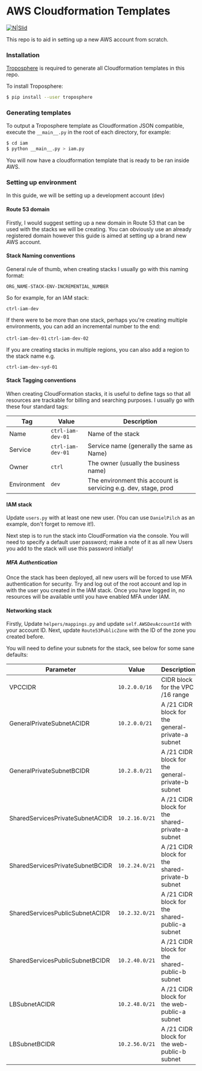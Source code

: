 # AWS Cloudformation Templates

[![N|Slid](https://avatars0.githubusercontent.com/u/19900777?s=400&v=4)](https://aws.amazon.com/cloudformation/)

This repo is to aid in setting up a new AWS account from scratch.

### Installation

[Troposphere](https://github.com/cloudtools/troposphere) is required to generate all Cloudformation templates in this repo. 

To install Troposphere:

```sh
$ pip install --user troposphere
```

### Generating templates

To output a Troposphere template as Cloudformation JSON compatible, execute the `__main__.py` in the root of each directory, for example:

```sh
$ cd iam 
$ python __main__.py > iam.py
```

You will now have a cloudformation template that is ready to be ran inside AWS.

### Setting up environment

In this guide, we will be setting up a development account (dev)

#### Route 53 domain

Firstly, I would suggest setting up a new domain in Route 53 that can be used with the stacks we will be creating. You can obviously use an already registered domain however this guide is aimed at setting up a brand new AWS account.

#### Stack Naming conventions

General rule of thumb, when creating stacks I usually go with this naming format:

`ORG_NAME-STACK-ENV-INCREMENTIAL_NUMBER`

So for example, for an IAM stack:

`ctrl-iam-dev`

If there were to be more than one stack, perhaps you're creating multiple environments, you can add an incremental number to the end:

`ctrl-iam-dev-01`
`ctrl-iam-dev-02`

If you are creating stacks in multiple regions, you can also add a region to the stack name e.g.

`ctrl-iam-dev-syd-01`

#### Stack Tagging conventions

When creating CloudFormation stacks, it is useful to define tags so that all resources are trackable for billing and searching purposes. I usually go with these four standard tags:

| Tag        | Value           | Description  |
| ------------- |-------------| -----|
| Name  | `ctrl-iam-dev-01` | Name of the stack |
| Service      | `ctrl-iam-dev-01`      |  Service name (generally the same as Name)|
| Owner | `ctrl`      | The owner (usually the business name) |
| Environment | `dev` | The environment this account is servicing e.g. dev, stage, prod |

#### IAM stack

Update `users.py` with at least one new user. (You can use `DanielPilch` as an example, don't forget to remove it!). 

Next step is to run the stack into CloudFormation via the console. You will need to specify a default user password; make a note of it as all new Users you add to the stack will use this password initially!

##### MFA Authentication
Once the stack has been deployed, all new users will be forced to use MFA authentication for security. Try and log out of the root account and lop in with the user you created in the IAM stack. Once you have logged in, no resources will be available until you have enabled MFA under IAM.

#### Networking stack

Firstly, Update `helpers/mappings.py` and update `self.AWSDevAccountId` with your account ID. Next, update `Route53PublicZone` with the ID of the zone you created before.

You will need to define your subnets for the stack, see below for some sane defaults:

| Parameter | Value | Description |
|-----------|-------|-------------|
| VPCCIDR | `10.2.0.0/16` | CIDR block for the VPC /16 range |
| GeneralPrivateSubnetACIDR | `10.2.0.0/21` | A /21 CIDR block for the general-private-a subnet |
| GeneralPrivateSubnetBCIDR | `10.2.8.0/21` | A /21 CIDR block for the general-private-b subnet |
| SharedServicesPrivateSubnetACIDR | `10.2.16.0/21` | A /21 CIDR block for the shared-private-a subnet |
| SharedServicesPrivateSubnetBCIDR | `10.2.24.0/21` | A /21 CIDR block for the shared-private-b subnet |
| SharedServicesPublicSubnetACIDR | `10.2.32.0/21` | A /21 CIDR block for the shared-public-a subnet |
| SharedServicesPublicSubnetBCIDR | `10.2.40.0/21` | A /21 CIDR block for the shared-public-b subnet |
| LBSubnetACIDR | `10.2.48.0/21` | A /21 CIDR block for the web-public-a subnet |
| LBSubnetBCIDR | `10.2.56.0/21` | A /21 CIDR block for the web-public-b subnet |
